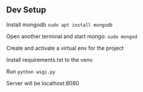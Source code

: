 Dev Setup
--------

Install mongodb `sudo apt install mongodb`

Open another terminal and start mongo: `sudo mongod`

Create and activate a virtual env for the project

Install requirements.txt to the venv.

Run `python wsgi.py`

Server will be localhost:8080